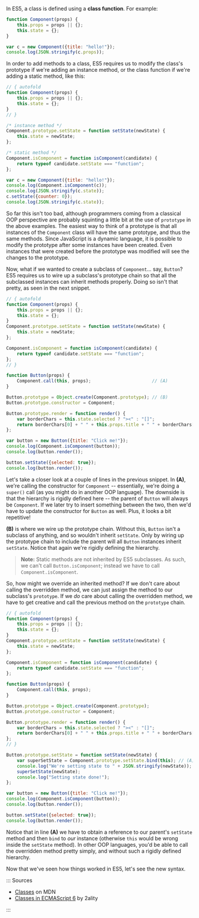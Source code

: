 In ES5, a class is defined using a **class function**. For example:

```javascript runnable
function Component(props) {
    this.props = props || {};
    this.state = {};
}

var c = new Component({title: "hello!"});
console.log(JSON.stringify(c.props));
```

In order to add methods to a class, ES5 requires us to modify the class's prototype if we're adding an instance method, or the class function if we're adding a static method, like this:

```javascript runnable
// { autofold
function Component(props) {
    this.props = props || {};
    this.state = {};
}
// }

/* instance method */
Component.prototype.setState = function setState(newState) {
    this.state = newState;
};

/* static method */
Component.isComponent = function isComponent(candidate) {
    return typeof candidate.setState === "function";
};

var c = new Component({title: "hello!"});
console.log(Component.isComponent(c));
console.log(JSON.stringify(c.state));
c.setState({counter: 0});
console.log(JSON.stringify(c.state));
```

So far this isn't too bad, although programmers coming from a classical OOP perspective are probably squinting a little bit at the use of `prototype` in the above examples. The easiest way to think of a prototype is that all instances of the `Component` class will have the same prototype, and thus the same methods. Since JavaScript is a dynamic language, it is possible to modify the prototype after some instances have been created. Even instances that were created before the prototype was modified will see the changes to the prototype.

Now, what if we wanted to create a subclass of `Component`... say, `Button`? ES5 requires us to wire up a subclass's prototype chain so that all the subclassed instances can inherit methods properly. Doing so isn't that pretty, as seen in the next snippet.

```javascript runnable
// { autofold
function Component(props) {
    this.props = props || {};
    this.state = {};
}
Component.prototype.setState = function setState(newState) {
    this.state = newState;
};

Component.isComponent = function isComponent(candidate) {
    return typeof candidate.setState === "function";
};
// }

function Button(props) {
    Component.call(this, props);                       // (A)
}

Button.prototype = Object.create(Component.prototype); // (B)
Button.prototype.constructor = Component;

Button.prototype.render = function render() {
    var borderChars = this.state.selected ? "><" : "[]";
    return borderChars[0] + " " + this.props.title + " " + borderChars[1];
};

var button = new Button({title: "Click me!"});
console.log(Component.isComponent(button));
console.log(button.render());

button.setState({selected: true});
console.log(button.render());
```

Let's take a closer look at a couple of lines in the previous snippet. In **(A)**, we're calling the constructor for `Component` -- essentially, we're doing a `super()` call (as you might do in another OOP language). The downside is that the hierarchy is rigidly defined here -- the parent of `Button` will always be `Component`. If we later try to insert something between the two, then we'd have to update the constructor for `Button` as well. Plus, it looks a bit repetitive!

**(B)** is where we wire up the prototype chain. Without this, `Button` isn't a subclass of anything, and so wouldn't inherit `setState`. Only by wiring up the prototype chain to include the parent will all `Button` instances inherit `setState`. Notice that again we're rigidly defining the hierarchy.

> **Note:** Static methods are not inherited by ES5 subclasses. As such, we can't call `Button.isComponent`; instead we have to call `Component.isComponent`.

So, how might we override an inherited method? If we don't care about calling the overridden method, we can just assign the method to our subclass's `prototype`. If we _do_ care about calling the overridden method, we have to get creative and call the previous method on the `prototype` chain.

```javascript runnable
// { autofold
function Component(props) {
    this.props = props || {};
    this.state = {};
}
Component.prototype.setState = function setState(newState) {
    this.state = newState;
};

Component.isComponent = function isComponent(candidate) {
    return typeof candidate.setState === "function";
};

function Button(props) {
    Component.call(this, props);
}

Button.prototype = Object.create(Component.prototype);
Button.prototype.constructor = Component;

Button.prototype.render = function render() {
    var borderChars = this.state.selected ? "><" : "[]";
    return borderChars[0] + " " + this.props.title + " " + borderChars[1];
};
// }

Button.prototype.setState = function setState(newState) {
    var superSetState = Component.prototype.setState.bind(this); // (A)
    console.log("We're setting state to " + JSON.stringify(newState));
    superSetState(newState);
    console.log("Setting state done!");
};

var button = new Button({title: "Click me!"});
console.log(Component.isComponent(button));
console.log(button.render());

button.setState({selected: true});
console.log(button.render());
```

Notice that in line **(A)** we have to obtain a reference to our parent's `setState` method and then `bind` to _our_ instance (otherwise `this` would be wrong inside the `setState` method). In other OOP languages, you'd be able to call the overridden method pretty simply, and without such a rigidly defined hierarchy.

Now that we've seen how things worked in ES5, let's see the new syntax.

::: Sources

* [Classes](https://developer.mozilla.org/en-US/docs/Web/JavaScript/Reference/Classes) on MDN
* [Classes in ECMAScript 6](http://2ality.com/2015/02/es6-classes-final.html) by 2ality

:::
